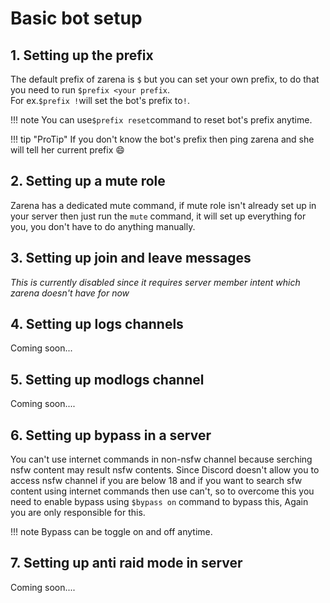 # Basic bot setup

## 1. Setting up the prefix
The default prefix of zarena is `$` but you can set your own prefix, to do that you need to run `$prefix <your prefix`.<br>
For ex.`$prefix !`will set the bot's prefix to`!`.

!!! note
    You can use`$prefix reset`command to reset bot's prefix anytime.

!!! tip "ProTip"
    If you don't know the bot's prefix then ping zarena and she will tell her current prefix :smile:

## 2. Setting up a mute role
Zarena has a dedicated mute command, if mute role isn't already set up in your server then just run the `mute` command, it will set up everything for you, you don't have to do anything manually.

## 3. Setting up join and leave messages
*This is currently disabled since it requires server member intent which zarena doesn't have for now*

## 4. Setting up logs channels
Coming soon...

## 5. Setting up modlogs channel
Coming soon....

## 6. Setting up bypass in a server
You can't use internet commands in non-nsfw channel because serching nsfw content may result nsfw contents. Since Discord doesn't allow you to access nsfw channel if you are below 18 and if you want to search sfw content using internet commands then use can't, so to overcome this you need to enable bypass using `$bypass on` command to bypass this, Again you are only responsible for this.

!!! note
    Bypass can be toggle on and off anytime.

## 7. Setting up anti raid mode in server
Coming soon....
